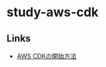 # study-aws-cdk

## Links

- [AWS CDKの開始方法](https://docs.aws.amazon.com/ja_jp/cdk/v2/guide/getting_started.html)
